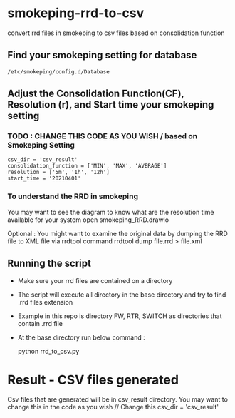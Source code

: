 # smokeping-rrd-to-csv
convert rrd files in smokeping to csv files based on consolidation function

## Find your smokeping setting for database
	/etc/smokeping/config.d/Database

## Adjust the Consolidation Function(CF), Resolution (r), and Start time your smokeping setting
### TODO  : CHANGE THIS CODE AS YOU WISH / based on Smokeping Setting
	csv_dir = 'csv_result'
	consolidation_function = ['MIN', 'MAX', 'AVERAGE'] 
	resolution = ['5m', '1h', '12h']
	start_time = '20210401'

### To understand the RRD in smokeping
You may want to see the diagram to know what are the resolution time available for your system
	open smokeping_RRD.drawio

Optional :  You might want to examine the original data by dumping the RRD file to XML file via rrdtool command 
	rrdtool dump file.rrd > file.xml

## Running the script
- Make sure your rrd files are contained on a directory
- The script will execute all directory in the base directory and try to find .rrd files extension
- Example in this repo is directory FW, RTR, SWITCH as directories that contain .rrd file
- At the base directory run below command :

	python rrd_to_csv.py
  
# Result - CSV files generated 
Csv files that are generated will be in csv_result directory. You may want to change this in the code as you wish
	// Change this
	csv_dir = 'csv_result'
